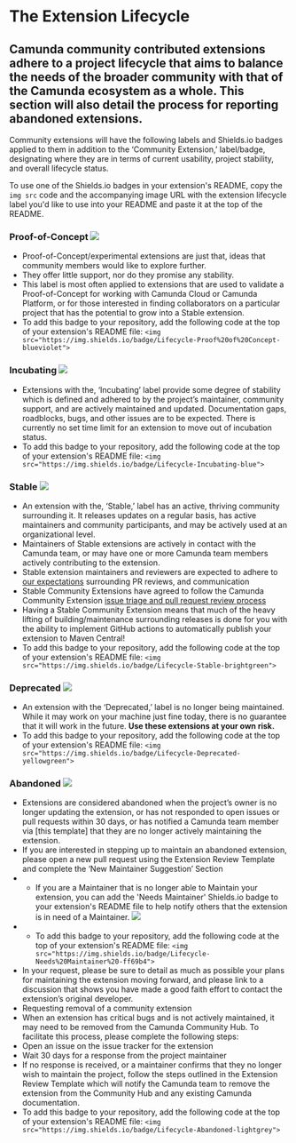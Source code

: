 # The Extension Lifecycle
## Camunda community contributed extensions adhere to a project lifecycle that aims to balance the needs of the broader community with that of the Camunda ecosystem as a whole. This section will also detail the process for reporting abandoned extensions.

Community extensions will have the following labels and Shields.io badges applied to them in addition to the ‘Community Extension,’ label/badge, designating where they are in terms of current usability, project stability, and overall lifecycle status.

To use one of the Shields.io badges in your extension's README, copy the <code>img src</code> code and the accompanying image URL with the extension lifecycle label you'd like to use into your README and paste it at the top of the README.

### Proof-of-Concept <img src="https://img.shields.io/badge/Lifecycle-Proof%20of%20Concept-blueviolet">
* Proof-of-Concept/experimental extensions are just that, ideas that community members would like to explore further. 
* They offer little support, nor do they promise any stability. 
* This label is most often applied to extensions that are used to validate a Proof-of-Concept for working with Camunda Cloud or Camunda Platform, or for those interested in finding collaborators on a particular project that has the potential to grow into a Stable extension.
* To add this badge to your repository, add the following code at the top of your extension's README file: ```<img src="https://img.shields.io/badge/Lifecycle-Proof%20of%20Concept-blueviolet">```

### Incubating <img src="https://img.shields.io/badge/Lifecycle-Incubating-blue">
* Extensions with the, ‘Incubating’ label provide some degree of stability which is defined and adhered to by the project’s maintainer, community support, and are actively maintained and updated. Documentation gaps, roadblocks, bugs, and other issues are to be expected. There is currently no set time limit for an extension to move out of incubation status.
* To add this badge to your repository, add the following code at the top of your extension's README file: ```<img src="https://img.shields.io/badge/Lifecycle-Incubating-blue">```

### Stable <img src="https://img.shields.io/badge/Lifecycle-Stable-brightgreen">
* An extension with the, ‘Stable,’ label has an active, thriving community surrounding it. It releases updates on a regular basis, has active maintainers and community participants, and may be actively used at an organizational level.
* Maintainers of Stable extensions are actively in contact with the Camunda team, or may have one or more Camunda team members actively contributing to the extension.
* Stable extension maintainers and reviewers are expected to adhere to [our expectations](https://github.com/camunda-community-hub/community#maintainer-expectations) surrounding PR reviews, and communication
* Stable Community Extensions have agreed to follow the Camunda Community Extension [issue triage and pull request review process](https://github.com/camunda-community-hub/community/blob/main/issue-triage.md) 
* Having a Stable Community Extension means that much of the heavy lifting of building/maintenance surrounding releases is done for you with the ability to implement GitHub actions to automatically publish your extension to Maven Central!
* To add this badge to your repository, add the following code at the top of your extension's README file: ```<img src="https://img.shields.io/badge/Lifecycle-Stable-brightgreen">```

### Deprecated <img src="https://img.shields.io/badge/Lifecycle-Deprecated-yellowgreen">
* An extension with the ‘Deprecated,’ label is no longer being maintained. While it may work on your machine just fine today, there is no guarantee that it will work in the future. **Use these extensions at your own risk.**
* To add this badge to your repository, add the following code at the top of your extension's README file: ```<img src="https://img.shields.io/badge/Lifecycle-Deprecated-yellowgreen">```

### Abandoned <img src="https://img.shields.io/badge/Lifecycle-Abandoned-lightgrey">
* Extensions are considered abandoned when the project’s owner is no longer updating the extension, or has not responded to open issues or pull requests within 30 days, or has notified a Camunda team member via [this template] that they are no longer actively maintaining the extension. 
* If you are interested in stepping up to maintain an abandoned extension, please open a new pull request using the Extension Review Template and complete the ‘New Maintainer Suggestion’ Section
* * If you are a Maintainer that is no longer able to Maintain your extension, you can add the 'Needs Maintainer' Shields.io badge to your extension's README file to help notify others that the extension is in need of a Maintainer. <img src="https://img.shields.io/badge/Lifecycle-Needs%20Maintainer%20-ff69b4">
* * To add this badge to your repository, add the following code at the top of your extension's README file: ```<img src="https://img.shields.io/badge/Lifecycle-Needs%20Maintainer%20-ff69b4">```
* In your request, please be sure to detail as much as possible your plans for maintaining the extension moving forward, and please link to a discussion that shows you have made a good faith effort to contact the extension’s original developer.
* Requesting removal of a community extension
* When an extension has critical bugs and is not actively maintained, it may need to be removed from the Camunda Community Hub. To facilitate this process, please complete the following steps:
* Open an issue on the issue tracker for the extension
* Wait 30 days for a response from the project maintainer
* If no response is received, or a maintainer confirms that they no longer wish to maintain the project, follow the steps outlined in the Extension Review Template which will notify the Camunda team to remove the extension from the Community Hub and any existing Camunda documentation. 
* To add this badge to your repository, add the following code at the top of your extension's README file: ```<img src="https://img.shields.io/badge/Lifecycle-Abandoned-lightgrey">```
